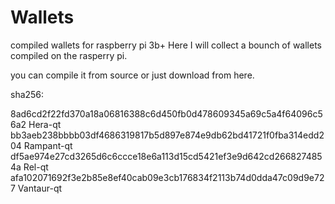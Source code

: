 # Wallets
compiled wallets for raspberry pi 3b+
Here I will collect a bounch of wallets compiled on the rasperry pi.

you can compile it from source or just download from here.

sha256:

8ad6cd2f22fd370a18a06816388c6d450fb0d478609345a69c5a4f64096c56a2  Hera-qt
bb3aeb238bbbb03df4686319817b5d897e874e9db62bd41721f0fba314edd204  Rampant-qt
df5ae974e27cd3265d6c6ccce18e6a113d15cd5421ef3e9d642cd2668274854a  Rel-qt
afa102071692f3e2b85e8ef40cab09e3cb176834f2113b74d0dda47c09d9e727  Vantaur-qt


